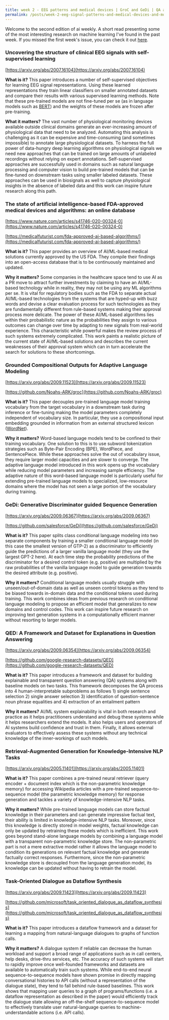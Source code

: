 ```yaml
---
title: week 2 - EEG patterns and medical devices | GroC and GeDi | QA and dialogue systems
permalink: /posts/week-2-eeg-signal-patterns-and-medical-devices-and-more
---
```

Welcome to the second edition of ai weekly. A short read presenting some of the most interesting research on machine learning I've found in the past week. If you missed the first week's issue, you can check it out [here](https://aiweekly.github.io/posts/week-1-the-hardware-lottery-and-numpy-and-more).

### Uncovering the structure of clinical EEG signals with self-supervised learning

[https://arxiv.org/abs/2007.16104](https://arxiv.org/abs/2007.16104)

**What is it?** This paper introduces a number of self-supervised objectives for learning EEG signal representations. Using these learned representations they train linear classifiers on smaller annotated datasets and compare their results with various supervised learning methods. Note that these pre-trained models are not fine-tuned per se (as in language models such as [BERT](https://arxiv.org/abs/1810.04805)) and the weights of these models are frozen after pre-training.

**What it matters?** The vast number of physiological monitoring devices available outside clinical domains generate an ever-increasing amount of physiological data that need to be analyzed. Automating this analysis is challenging as it can be expensive and time-consuming (and sometimes impossible) to annotate large physiological datasets. To harness the full power of data-hungry deep learning algorithms on physiological signals we need new approaches that can be trained on large amounts of unlabeled recordings without relying on expert annotations. Self-supervised approaches are successfully used in domains such as natural language processing and computer vision to build pre-trained models that can be fine-tuned on downstream tasks using smaller labeled datasets. These approaches can be used in biosignals as well to capture physiological insights in the absence of labeled data and this work can inspire future research along this path.

### The state of artificial intelligence-based FDA-approved medical devices and algorithms: an online database

[https://www.nature.com/articles/s41746-020-00324-0](https://www.nature.com/articles/s41746-020-00324-0)

[https://medicalfuturist.com/fda-approved-ai-based-algorithms/](https://medicalfuturist.com/fda-approved-ai-based-algorithms/)

**What is it?** This paper provides an overview of AI/ML-based medical solutions currently approved by the US FDA. They compile their findings into an open-access database that is to be continuously maintained and updated.

**Why it matters?** Some companies in the healthcare space tend to use AI as a PR move to attract further investments by claiming to have an AI/ML-based technology while in reality, they may not be using any ML algorithms per se. It is vital for regulatory bodies such as the FDA to separate actual AI/ML-based technologies from the systems that are hyped-up with buzz words and devise a clear evaluation process for such technologies as they are fundamentally different from rule-based systems making their approval process more delicate. The power of these AI/ML-based algorithms lies within their probabilistic nature as the probabilities they assign to various outcomes can change over time by adapting to new signals from real-world experience. This characteristic while powerful makes the review process of such systems extremely complicated. This work paints a realistic picture of the current state of AI/ML-based solutions and describes the current weaknesses of their approval system which can in turn accelerate the search for solutions to these shortcomings.

### Grounded Compositional Outputs for Adaptive Language Modeling

[https://arxiv.org/abs/2009.11523](https://arxiv.org/abs/2009.11523)

[https://github.com/Noahs-ARK/groc](https://github.com/Noahs-ARK/groc)

**What is it?** This paper decouples pre-trained language model training vocabulary from the target vocabulary in a downstream task during inference or fine-tuning making the model parameters completely independent of vocabulary size. In particular, they use a compositional input embedding grounded in information from an external structured lexicon ([WordNet](https://wordnet.princeton.edu/)).

**Why it matters?** Word-based language models tend to be confined to their training vocabulary. One solution to this is to use subword tokenization strategies such as Byte-Pair Encoding (BPE), WordPiece, and SentencePiece. While these approaches solve the out of vocabulary issue, they require larger model capacities and are slower to converge. The adaptive language model introduced in this work opens up the vocabulary while reducing model parameters and increasing sample efficiency. The adaptive nature of this word-based language model is particularly useful for extending pre-trained language models to specialized, low-resource domains where the model has not seen a large portion of the vocabulary during training.

### GeDi: Generative Discriminator guided Sequence Generation

[https://arxiv.org/abs/2009.06367](https://arxiv.org/abs/2009.06367)

[https://github.com/salesforce/GeDi](https://github.com/salesforce/GeDi)

**What is it?** This paper splits class conditional language modeling into two separate components by training a smaller conditional language model (in this case the smallest version of GTP-2) as a discriminator to efficiently guide the predictions of a larger vanilla language model (they use the largest GPT-2 here). At each time step the probability predictions of the discriminator for a desired control token (e.g. positive) are multiplied by the raw probabilities of the vanilla language model to guide generation towards the desired attribute (e.g. positive).

**Why it matters?** Conditional language models usually struggle with unseen/out-of-domain data as well as unseen control tokens as they tend to be biased towards in-domain data and the conditional tokens used during training. This work combines ideas from previous research on conditional language modeling to propose an efficient model that generalizes to new domains and control codes. This work can inspire future research on improving text generation systems in a computationally efficient manner without resorting to larger models.

### QED: A Framework and Dataset for Explanations in Question Answering

[https://arxiv.org/abs/2009.06354](https://arxiv.org/abs/2009.06354)

[https://github.com/google-research-datasets/QED](https://github.com/google-research-datasets/QED)

**What is it?** This paper introduces a framework and dataset for building explainable and transparent question answering (QA) systems along with baseline models on two tasks. This framework decomposes the QA process into 4 human-interpretable subproblems as follows 1) single sentence selection 2) single answer selection 3) identification of question-sentence noun phrase equalities and 4) extraction of an entailment pattern

**Why it matters?** AI/ML system explainability is vital in both research and practice as it helps practitioners understand and debug these systems while it helps researchers extend the models. It also helps users and operators of AI systems build confidence and trust in them. Finally, it allows external evaluators to effectively assess these systems without any technical knowledge of the inner-workings of such models.

### Retrieval-Augmented Generation for Knowledge-Intensive NLP Tasks

[https://arxiv.org/abs/2005.11401](https://arxiv.org/abs/2005.11401)

**What is it?** This paper combines a pre-trained neural retriever (query encoder + document index which is the non-parametric knowledge memory) for accessing Wikipedia articles with a pre-trained sequence-to-sequence model (the parametric knowledge memory) for response generation and tackles a variety of knowledge-intensive NLP tasks.

**Why it matters?** While pre-trained language models can store factual knowledge in their parameters and can generate impressive factual text, their ability is limited in knowledge-intensive NLP tasks. Moreover, since this knowledge is directly stored in model weights, factual knowledge can only be updated by retraining these models which is inefficient. This work goes beyond stand-alone language models by combining a language model with a transparent non-parametric knowledge store. The non-parametric part is not a mere extractive model rather it allows the language model to condition its generations on relevant factual knowledge and generate factually correct responses. Furthermore, since the non-parametric knowledge store is decoupled from the language generation model, its knowledge can be updated without having to retrain the model.

### Task-Oriented Dialogue as Dataflow Synthesis

[https://arxiv.org/abs/2009.11423](https://arxiv.org/abs/2009.11423)

[https://github.com/microsoft/task_oriented_dialogue_as_dataflow_synthesis](https://github.com/microsoft/task_oriented_dialogue_as_dataflow_synthesis)

**What is it?** This paper introduces a dataflow framework and a dataset for learning a mapping from natural-language dialogues to graphs of function calls.

**Why it matters?** A dialogue system if reliable can decrease the human workload and support a broad range of applications such as in call centers, help desks, drive-thru services, etc. The accuracy of such systems will start to rapidly improve once well-founded frameworks and datasets are available to automatically train such systems. While end-to-end neural sequence-to-sequence models have shown promise in directly mapping conversational histories to API calls (without a representation of the dialogue state), they tend to fall behind rule-based baselines. This work shows that mapping user queries to a graph of programs/functions (i.e. a dataflow representation as described in the paper) would efficiently track the dialogue state allowing an off-the-shelf sequence-to-sequence model to effectively translate user natural-language queries to machine-understandable actions (i.e. API calls).